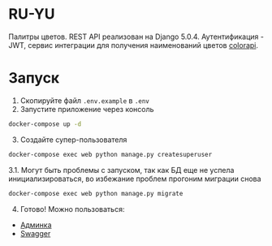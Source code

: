 # RU-YU

Палитры цветов. REST API реализован на Django 5.0.4. Аутентификация - JWT, сервис интеграции для получения наименований цветов [colorapi](https://www.thecolorapi.com/). 

# Запуск

1. Скопируйте файл `.env.example` в `.env`
2. Запустите приложение через консоль
```bash
docker-compose up -d
```
3. Создайте супер-пользователя
```bash
docker-compose exec web python manage.py createsuperuser 
```
3.1. Могут быть проблемы с запуском, так как БД еще не успела инициализироваться, во избежание проблем прогоним миграции снова
```bash
docker-compose exec web python manage.py migrate
```
4. Готово! Можно пользоваться:
- [Админка](http://0.0.0.0:8000/admin/)
- [Swagger](http://0.0.0.0:8000/api/schema/swagger-ui/#/)
